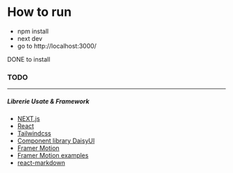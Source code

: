 # How to run

- npm install
- next dev
- go to http://localhost:3000/



DONE to install 

### TODO




---
##### Librerie Usate & Framework
- [NEXT.js](https://nextjs.org/)
- [React](https://react.dev/)
- [Tailwindcss](https://tailwindcss.com/)
- [Component library DaisyUI](https://daisyui.com/)
- [Framer Motion](https://www.framer.com/motion/)
- [Framer Motion examples](https://framermotionexamples.com/)
- [react-markdown](https://remarkjs.github.io/react-markdown/)


